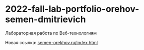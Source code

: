 # 2022-fall-lab-portfolio-orehov-semen-dmitrievich
Лабораторная работа по Веб-технологиям

Новая ссылка: [semen-orekhov.ru/index.html](https://szymanski52.github.io/index.html)
